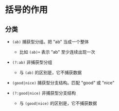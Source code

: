 # 括号的作用

## 分类

+ `(ab)` 捕获型分组。把 "ab" 当成一个整体

  + 比如 `(ab)+` 表示 "ab" 至少连续出现一次

+ `(?:ab)` 非捕获型分组

  + 与 `(ab)` 的区别是，它不捕获数据

+ `(good|nice)` 捕获型分支结构。匹配 "good" 或 "nice"

+ `(?:good|nice)` 非捕获型分支结构

  + 与 `(good|nice)` 的区别是，它不捕获数据
